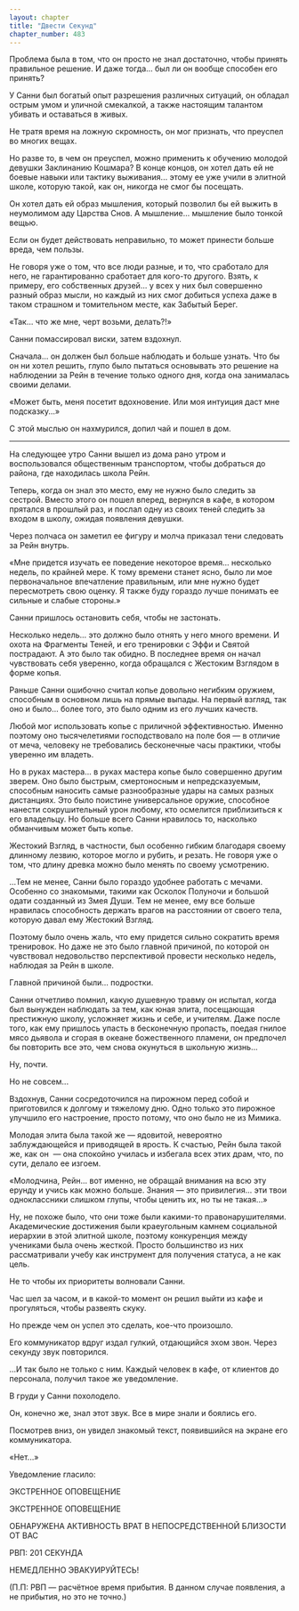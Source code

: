 ```yaml
---
layout: chapter
title: "Двести Секунд"
chapter_number: 483
---
```


Проблема была в том, что он просто не знал достаточно, чтобы принять правильное решение. И даже тогда... был ли он вообще способен его принять?

У Санни был богатый опыт разрешения различных ситуаций, он обладал острым умом и уличной смекалкой, а также настоящим талантом убивать и оставаться в живых.

Не тратя время на ложную скромность, он мог признать, что преуспел во многих вещах.

Но разве то, в чем он преуспел, можно применить к обучению молодой девушки Заклинанию Кошмара? В конце концов, он хотел дать ей не боевые навыки или тактику выживания... этому ее уже учили в элитной школе, которую такой, как он, никогда не смог бы посещать.

Он хотел дать ей образ мышления, который позволил бы ей выжить в неумолимом аду Царства Снов. А мышление... мышление было тонкой вещью.

Если он будет действовать неправильно, то может принести больше вреда, чем пользы.

Не говоря уже о том, что все люди разные, и то, что сработало для него, не гарантированно сработает для кого-то другого. Взять, к примеру, его собственных друзей... у всех у них был совершенно разный образ мысли, но каждый из них смог добиться успеха даже в таком страшном и томительном месте, как Забытый Берег.

«Так... что же мне, черт возьми, делать?!»

Санни помассировал виски, затем вздохнул.

Сначала... он должен был больше наблюдать и больше узнать. Что бы он ни хотел решить, глупо было пытаться основывать это решение на наблюдении за Рейн в течение только одного дня, когда она занималась своими делами.

«Может быть, меня посетит вдохновение. Или моя интуиция даст мне подсказку...»

С этой мыслью он нахмурился, допил чай и пошел в дом.

***

На следующее утро Санни вышел из дома рано утром и воспользовался общественным транспортом, чтобы добраться до района, где находилась школа Рейн.

Теперь, когда он знал это место, ему не нужно было следить за сестрой. Вместо этого он пошел вперед, вернулся в кафе, в котором прятался в прошлый раз, и послал одну из своих теней следить за входом в школу, ожидая появления девушки.

Через полчаса он заметил ее фигуру и молча приказал тени следовать за Рейн внутрь.

«Мне придется изучать ее поведение некоторое время... несколько недель, по крайней мере. К тому времени станет ясно, было ли мое первоначальное впечатление правильным, или мне нужно будет пересмотреть свою оценку. Я также буду гораздо лучше понимать ее сильные и слабые стороны.»

Санни пришлось остановить себя, чтобы не застонать.

Несколько недель... это должно было отнять у него много времени. И охота на Фрагменты Теней, и его тренировки с Эффи и Святой пострадают. А это было так обидно. В последнее время он начал чувствовать себя уверенно, когда обращался с Жестоким Взглядом в форме копья.

Раньше Санни ошибочно считал копье довольно негибким оружием, способным в основном лишь на прямые выпады. На первый взгляд, так оно и было... более того, это было одним из его лучших качеств.

Любой мог использовать копье с приличной эффективностью. Именно поэтому оно тысячелетиями господствовало на поле боя — в отличие от меча, человеку не требовались бесконечные часы практики, чтобы уверенно им владеть.

Но в руках мастера... в руках мастера копье было совершенно другим зверем. Оно было быстрым, смертоносным и непредсказуемым, способным наносить самые разнообразные удары на самых разных дистанциях. Это было поистине универсальное оружие, способное нанести сокрушительный урон любому, кто осмелится приблизиться к его владельцу. Но больше всего Санни нравилось то, насколько обманчивым может быть копье.

Жестокий Взгляд, в частности, был особенно гибким благодаря своему длинному лезвию, которое могло и рубить, и резать. Не говоря уже о том, что длину древка можно было менять по своему усмотрению.

...Тем не менее, Санни было гораздо удобнее работать с мечами. Особенно со знакомыми, такими как Осколок Полуночи и большой одати созданный из Змея Души. Тем не менее, ему все больше нравилась способность держать врагов на расстоянии от своего тела, которую давал ему Жестокий Взгляд.

Поэтому было очень жаль, что ему придется сильно сократить время тренировок. Но даже не это было главной причиной, по которой он чувствовал недовольство перспективой провести несколько недель, наблюдая за Рейн в школе.

Главной причиной были... подростки.

Санни отчетливо помнил, какую душевную травму он испытал, когда был вынужден наблюдать за тем, как юная элита, посещающая престижную школу, усложняет жизнь и себе, и учителям. Даже после того, как ему пришлось упасть в бесконечную пропасть, поедая гнилое мясо дьявола и сгорая в океане божественного пламени, он предпочел бы повторить все это, чем снова окунуться в школьную жизнь...

Ну, почти.

Но не совсем...

Вздохнув, Санни сосредоточился на пирожном перед собой и приготовился к долгому и тяжелому дню. Одно только это пирожное улучшило его настроение, просто потому, что оно было не из Мимика.

Молодая элита была такой же — ядовитой, невероятно заблуждающейся и приводящей в ярость. К счастью, Рейн была такой же, как он  — она спокойно училась и избегала всех этих драм, что, по сути, делало ее изгоем.

«Молодчина, Рейн... вот именно, не обращай внимания на всю эту ерунду и учись как можно больше. Знания — это привилегия... эти твои одноклассники слишком глупы, чтобы ценить их, но ты не такая...»

Ну, не похоже было, что они тоже были какими-то правонарушителями. Академические достижения были краеугольным камнем социальной иерархии в этой элитной школе, поэтому конкуренция между учениками была очень жесткой. Просто большинство из них рассматривали учебу как инструмент для получения статуса, а не как цель.

Не то чтобы их приоритеты волновали Санни.

Час шел за часом, и в какой-то момент он решил выйти из кафе и прогуляться, чтобы развеять скуку.

Но прежде чем он успел это сделать, кое-что произошло.

Его коммуникатор вдруг издал гулкий, отдающийся эхом звон. Через секунду звук повторился.

...И так было не только с ним. Каждый человек в кафе, от клиентов до персонала, получил такое же уведомление.

В груди у Санни похолодело.

Он, конечно же, знал этот звук. Все в мире знали и боялись его.

Посмотрев вниз, он увидел знакомый текст, появившийся на экране его коммуникатора.

«Нет...»

Уведомление гласило:

ЭКСТРЕННОЕ ОПОВЕЩЕНИЕ

ЭКСТРЕННОЕ ОПОВЕЩЕНИЕ

ОБНАРУЖЕНА АКТИВНОСТЬ ВРАТ В НЕПОСРЕДСТВЕННОЙ БЛИЗОСТИ ОТ ВАС

РВП: 201 СЕКУНДА

НЕМЕДЛЕННО ЭВАКУИРУЙТЕСЬ!

(П.П: РВП — расчётное время прибытия. В данном случае появления, а не прибытия, но это не точно.)